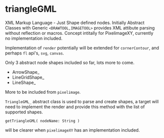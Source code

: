 # triangleGML
  
XML Markup Language - Just Shape defined nodes.
Initially Abstract Classes with Generic ```<DRAWTOOL,IMAGETOOL>``` provides XML attibute parsing without reflection or macros.
Concept intitally for PixelimageXY, currently no implementation included.
  
Implementation of `render` potentially will be extended for `cornerContour`, and perhaps `fl` api's, `svg`, `canvas`.
  
Only 3 abstract node shapes included so far, lots more to come.
  
- ArrowShape_
- LineGridShape_
- LineShape_

More to be included from `pixelimage`.

`TriangleGML_` abstract class is used to parse and create shapes, a target will need to implement the render and provide this method with the list of supported shapes.
  
```getTriangleGML( nodeName: String )```
  
will be clearer when `pixelimageXY` has an implementation included.
